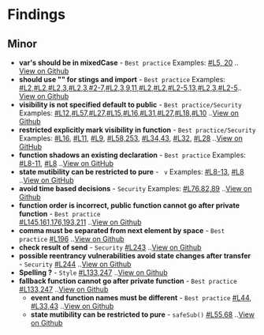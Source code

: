 # Findings

<!-- Here goes a list of issues -->

## Minor

- **var's should be in mixedCase** - `Best practice` Examples: [#L5, 20](https://github.com/tikonoff/rootcore/blob/master/contracts/helpers/Migrations.sol) .. [View on Github](https://github.com/tikonoff/rootcore/issues/1)
- **should use "" for stings and import** - `Best practice` Examples: [#L2](https://github.com/tikonoff/rootcore/blob/master/contracts/helpers/TestCrowdsaleController.sol),[#L2](https://github.com/tikonoff/rootcore/blob/master/contracts/helpers/TestUtils.sol),[#L2,3](https://github.com/tikonoff/rootcore/blob/master/contracts/interfaces/ISmartToken.sol),[#L2,3](https://github.com/tikonoff/rootcore/blob/master/contracts/interfaces/ITokenHolder.sol),[#2-7](https://github.com/tikonoff/rootcore/blob/master/contracts/CrowdsaleController.sol),[#L2,3,9,11](https://github.com/tikonoff/rootcore/blob/master/contracts/ERC20Token.sol),[#L2](https://github.com/tikonoff/rootcore/blob/master/contracts/Owned.sol),[#L2](https://github.com/tikonoff/rootcore/blob/master/contracts/Pausable.sol),[#L2-5,13](https://github.com/tikonoff/rootcore/blob/master/contracts/SmartToken.sol),[#L2,3](https://github.com/tikonoff/rootcore/blob/master/contracts/SmartTokenController.sol),[#L2-5](https://github.com/tikonoff/rootcore/blob/master/contracts/TokenHolder.sol).. [View on Github](https://github.com/tikonoff/rootcore/issues/2)
- **visibility is not specified default to public** - `Best practice/Security` Examples: [#L12](https://github.com/tikonoff/rootcore/blob/master/contracts/helpers/Migrations.sol),[#L57](https://github.com/tikonoff/rootcore/blob/master/contracts/CrowdsaleController.sol),[#L27](https://github.com/tikonoff/rootcore/blob/master/contracts/ERC20Token.sol),[#L15](https://github.com/tikonoff/rootcore/blob/master/contracts/Managed.sol),[#L16](https://github.com/tikonoff/rootcore/blob/master/contracts/Owned.sol),[#L31](https://github.com/tikonoff/rootcore/blob/master/contracts/SmartToken.sol),[#L27](https://github.com/tikonoff/rootcore/blob/master/contracts/SmartTokenController.sol),[#L18](https://github.com/tikonoff/rootcore/blob/master/contracts/TokenHolder.sol),[#L10](https://github.com/tikonoff/rootcore/blob/master/contracts/Utils.sol) ..[View on Github](https://github.com/tikonoff/rootcore/issues/3)
- **restricted explicitly mark visibility in function** - `Best practice/Security` Examples: [#L16](https://github.com/tikonoff/rootcore/blob/master/contracts/helpers/Migrations.sol), [#L11](https://github.com/tikonoff/rootcore/blob/master/contracts/helpers/TestCrowdsaleController.sol), [#L9](https://github.com/tikonoff/rootcore/blob/master/contracts/helpers/TestERC20Token.sol), [#L58,253](https://github.com/tikonoff/rootcore/blob/master/contracts/CrowdsaleController.sol), [#L34,43](https://github.com/tikonoff/rootcore/blob/master/contracts/Pausable.sol), [#L32](https://github.com/tikonoff/rootcore/blob/master/contracts/SmartToken.sol), [#L28](https://github.com/tikonoff/rootcore/blob/master/contracts/SmartTokenController.sol) ..[View on GitHub](https://github.com/tikonoff/rootcore/issues/4)
- **function shadows an existing declaration** - `Best practice` Examples: [#L8-11](https://github.com/tikonoff/rootcore/blob/master/contracts/interfaces/IERC20Token.sol), [#L8](https://github.com/tikonoff/rootcore/blob/master/contracts/interfaces/IOwned.sol) ..[View on GitHub](https://github.com/tikonoff/rootcore/issues/5)
- **state mutibility can be restricted to pure** - ` v` Examples:
[#L8-13](https://github.com/tikonoff/rootcore/blob/master/contracts/interfaces/IERC20Token.sol), [#L8](https://github.com/tikonoff/rootcore/blob/master/contracts/interfaces/IOwned.sol) ..[View on GitHub](https://github.com/tikonoff/rootcore/issues/6)
- **avoid time based decisions** - `Security` Examples:
[#L76,82,89](https://github.com/tikonoff/rootcore/blob/master/contracts/CrowdsaleController.sol) ..[View on Github](https://github.com/tikonoff/rootcore/issues/7)
- **function order is incorrect, public function cannot
  go after private function** - `Best practice`  
[#L145,161,176,193,211](https://github.com/tikonoff/rootcore/blob/master/contracts/CrowdsaleController.sol) ..[View on Github](https://github.com/tikonoff/rootcore/issues/8)
- **comma must be separated from next element
  by space** - `Best practice`
  [#L196](https://github.com/tikonoff/rootcore/blob/master/contracts/CrowdsaleController.sol) ..[View on Github](https://github.com/tikonoff/rootcore/issues/9)
- **check result of send** - `Security`
  [#L243](https://github.com/tikonoff/rootcore/blob/master/contracts/CrowdsaleController.sol) ..[View on Github](https://github.com/tikonoff/rootcore/issues/10)
- **possible reentrancy vulnerabilities avoid state changes after transfer** - `Security`
  [#L244](https://github.com/tikonoff/rootcore/blob/master/contracts/CrowdsaleController.sol) ..[View on Github](https://github.com/tikonoff/rootcore/issues/11)
- **Spelling ?** - `Style`
  [#L133,247](https://github.com/tikonoff/rootcore/blob/master/contracts/CrowdsaleController.sol) ..[View on Github](https://github.com/tikonoff/rootcore/issues/12)
- **fallback function cannot go after private function** - `Best practice`
  [#L133,247](https://github.com/tikonoff/rootcore/blob/master/contracts/CrowdsaleController.sol) ..[View on Github](https://github.com/tikonoff/rootcore/issues/13)
  - **event and function names must be different** - `Best practice`
  [#L44](https://github.com/tikonoff/rootcore/blob/master/contracts/ERC20Token.sol), [#L33,43](https://github.com/tikonoff/rootcore/blob/master/contracts/Pausable.sol) ..[View on Github](https://github.com/tikonoff/rootcore/issues/14)
  - **state mutibility can be restricted to pure** - `safeSub()`
  [#L55,68](https://github.com/tikonoff/rootcore/blob/master/contracts/Utils.sol) ..[View on Github](https://github.com/tikonoff/rootcore/issues/15)
  
